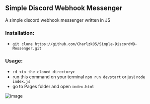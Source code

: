 ## Simple Discord Webhook Messenger
A simple discord webhook messenger written in JS

### Installation:
- ``git clone https://github.com/Charlzk05/Simple-DiscordWB-Messenger.git``

### Usage:
- ``cd <to the cloned directory>``
- run this command on your terminal ``npm run devstart`` or just ``node index.js``
- go to Pages folder and open ``index.html``

![image](https://user-images.githubusercontent.com/104715127/188310566-960a4803-8209-499c-85cb-b8deb1c174be.png)
